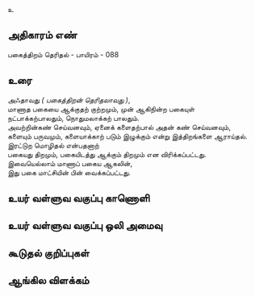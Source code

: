உ


## அதிகாரம் எண்

பகைத்திறம் தெரிதல் - 	பாயிரம் - 088 
## உரை

அஃதாவது _( பகைத்திறன் தெரிதலாவது )_,  
மாணாத பகையை ஆக்குதற் குற்றமும், 
முன் ஆகிநின்ற பகையுள்  
நட்பாக்கற்பாலதும்,
நொதுமலாக்கற் பாலதும்.  
அவற்றின்கண் செய்வனவும்,
ஏனைக் களைதற்பால் அதன் கண் செய்வனவும்,  
களையும் பருவமும்,
களையாக்காற் படும் இழுக்கும் என்று இத்திறங்களை ஆராய்தல். 
இரட்டுற மொழிதல் என்பதனாற்  
பகையது திறமும்,
பகையிடத்து ஆக்கும் திறமும் என விரிக்கப்பட்டது.  
இவையெல்லாம் மாணாப் பகைய ஆகலின்,  
இது பகை மாட்சியின் பின் வைக்கப்பட்டது.

## உயர் வள்ளுவ வகுப்பு காணொளி


## உயர் வள்ளுவ வகுப்பு ஒலி அமைவு 


## கூடுதல் குறிப்புகள்


## ஆங்கில விளக்கம்

